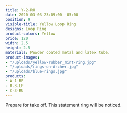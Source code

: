 ```yaml
---
title: Y-2-RU
date: 2020-03-03 23:09:00 -05:00
position: 9
visible-title: Yellow Loop Ring
designs: Loop Ring
product-colors: Yellow
price: 120
width: 2.5
height: 2.5
materials: Powder coated metal and latex tube.
product-images:
- "/uploads/yellow-rubber_mint-ring.jpg"
- "/uploads/rings-on-Archer.jpg"
- "/uploads/blue-rings.jpg"
products:
- W-1-RF
- R-3-LP
- C-3-RU
---
```


Prepare for take off. This statement ring will be noticed.